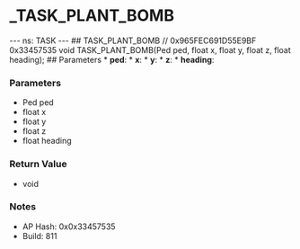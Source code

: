 # _TASK_PLANT_BOMB

--- ns: TASK --- ## TASK_PLANT_BOMB  // 0x965FEC691D55E9BF 0x33457535 void TASK_PLANT_BOMB(Ped ped, float x, float y, float z, float heading);   ## Parameters * **ped**: * **x**: * **y**: * **z**: * **heading**:

### Parameters
* Ped ped
* float x
* float y
* float z
* float heading

### Return Value
* void

### Notes
* AP Hash: 0x0x33457535
* Build: 811

